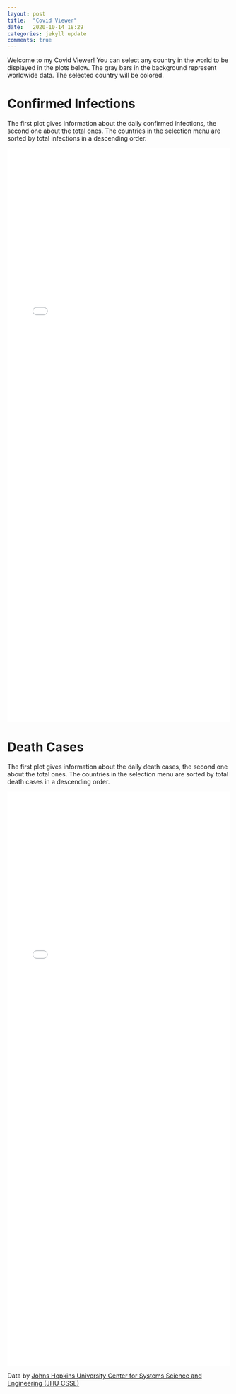 ```yaml
---
layout: post
title:  "Covid Viewer"
date:   2020-10-14 18:29
categories: jekyll update
comments: true
---
```


Welcome to my Covid Viewer!
You can select any country in the world to be displayed in the plots below. 
The gray bars in the background represent worldwide data. The selected country will be colored.

# Confirmed Infections 

The first plot gives information about the daily confirmed infections, the second one about the total ones.
The countries in the selection menu are sorted by total infections in a descending order.

<iframe src="/assets/infections.html"
    sandbox="allow-same-origin allow-scripts"
    width="100%"
    height="1300"
    scrolling="no"
    seamless="seamless"
    frameborder="0">
</iframe>

# Death Cases

The first plot gives information about the daily death cases, the second one about the total ones.
The countries in the selection menu are sorted by total death cases in a descending order.

<iframe src="/assets/deaths.html"
    sandbox="allow-same-origin allow-scripts"
    width="100%"
    height="1300"
    scrolling="no"
    seamless="seamless"
    frameborder="0">
</iframe>

Data by <a href="https://github.com/CSSEGISandData/COVID-19" target="_blank">Johns Hopkins University Center for Systems Science and Engineering (JHU CSSE)</a>
